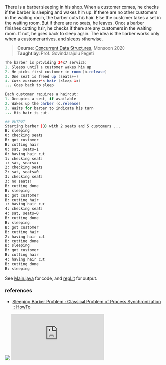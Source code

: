 There is a barber sleeping in his shop. When a
customer comes, he checks if the barber is
sleeping and wakes him up. If there are no other
customers in the waiting room, the barber cuts
his hair. Else the customer takes a set in the
waiting room. But if there are no seats, he
leaves. Once a barber finishes cutting hair, he
checks if there are any customers in the waiting
room. If not, he goes back to sleep again. The
idea is the barber works only when a customer
arrives, and sleeps otherwise.

> **Course**: [Concurrent Data Structures], Monsoon 2020\
> **Taught by**: Prof. Govindarajulu Regeti

[Concurrent Data Structures]: https://github.com/iiithf/concurrent-data-structures

```java
The barber is providing 24x7 service:
1. Sleeps until a customer wakes him up
2. He picks first customer in room (b.release)
3. One seat is freed up (seats++)
4. Cuts customer's hair (sleep 1s)
... Goes back to sleep
```

```java
Each customer requires a haircut:
1. Occupies a seat, if available
2. Wakes up the barber (c.release)
3. Waits for barber to indicate his turn
... His hair is cut.
```

```bash
## OUTPUT
Starting barber (B) with 2 seats and 5 customers ...
B: sleeping
0: checking seats
B: got customer
B: cutting hair
0: sat, seats=1
0: having hair cut
1: checking seats
1: sat, seats=1
2: checking seats
2: sat, seats=0
3: checking seats
3: no seats!
B: cutting done
B: sleeping
B: got customer
B: cutting hair
1: having hair cut
4: checking seats
4: sat, seats=0
B: cutting done
B: sleeping
B: got customer
B: cutting hair
2: having hair cut
B: cutting done
B: sleeping
B: got customer
B: cutting hair
4: having hair cut
B: cutting done
B: sleeping
```

See [Main.java] for code, and [repl.it] for output.

[Main.java]: https://repl.it/@wolfram77/sleeping-barber-problem#Main.java
[repl.it]: https://sleeping-barber-problem.wolfram77.repl.run


### references

- [Sleeping Barber Problem : Classical Problem of Process Synchronization :: HowTo](https://www.youtube.com/watch?v=OvJFpsN5czg)

![](https://ga-beacon.deno.dev/G-G1E8HNDZYY:v51jklKGTLmC3LAZ4rJbIQ/github.com/javaf/sleeping-barber-problem)
![](https://ga-beacon.deno.dev/G-G1E8HNDZYY:v51jklKGTLmC3LAZ4rJbIQ/github.com/moocf/sleeping-barber-problem.java)
